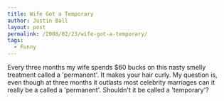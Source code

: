 ```yaml
---
title: Wife Got a Temporary
author: Justin Ball
layout: post
permalink: /2008/02/23/wife-got-a-temporary/
tags:
  - Funny
---
```


Every three months my wife spends $60 bucks on this nasty smelly treatment called a 'permanent'. It makes your hair curly. My question is, even though at three months it outlasts most celebrity marriages can it really be a called a 'permanent'. Shouldn't it be called a 'temporary'?